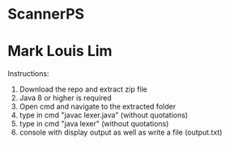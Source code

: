 # ScannerPS

# Mark Louis Lim

Instructions:
 1) Download the repo and extract zip file
 2) Java 8 or higher is required
 3) Open cmd and navigate to the extracted folder
 4) type in cmd "javac lexer.java" (without quotations)
 5) type in cmd "java lexer" (without quotations)
 6) console with display output as well as write a file (output.txt)